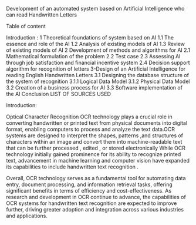 Development of an automated system based on
Artificial Intelligence who can read Handwritten Letters

Table of content

Introduction :
1 Theoretical foundations of system based on AI
1.1 The essence and role of the AI
1.2 Analysis of existing models of AI
1.3 Review of existing models of AI
2 Development of methods and algorithms for AI
2.1 Mathematical formulation of the problem
2.2 Test case
2.3 Assessing AI through job satisfaction and financial incentive system
2.4 Decision support algorithm for recognition of letters
3-Design of an Artificial Intelligence for reading English Handwritten Letters
3.1 Designing the database structure of the system of recognition
3.1.1 Logical Data Model
3.1.2 Physical Data Model
3.2 Creation of a business process for AI
3.3 Software implementation of the AI
Conclusion
LIST OF SOURCES USED

Introduction:

Optical Character Recognition OCR technology plays a crucial role in
converting handwritten or printed text from physical documents into digital
format, enabling computers to process and analyze the text data.OCR systems
are designed to interpret the shapes, patterns ,and structures of characters within
an image and convert them into machine-readable text that can be further
processed , edited , or stored electronically While OCR technology initially gained
prominence for its ability to recognize printed text, advancement in machine
learning and computer vision have expanded its capabilities to include
handwritten text recognition .

Overall, OCR technology serves as a fundamental tool for automating data
entry, document processing, and information retrieval tasks, offering significant
benefits in terms of efficiency and cost-effectiveness. As research and
development in OCR continue to advance, the capabilities of OCR systems for
handwritten text recognition are expected to improve further, driving greater
adoption and integration across various industries and applications.
